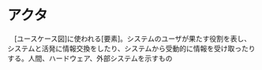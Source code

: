 # アクタ
　[ユースケース図]に使われる[要素]。システムのユーザが果たす役割を表し、システムと活発に情報交換をしたり、システムから受動的に情報を受け取ったりする。人間、ハードウェア、外部システムを示すもの

